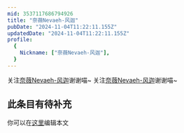 ```yaml
---
mid: 3537117686794926
title: "奈薇Nevaeh-风迦"
pubDate: "2024-11-04T11:22:11.155Z"
updatedDate: "2024-11-04T11:22:11.155Z"
profile:
  {
    Nickname: ["奈薇Nevaeh-风迦"],
  }
---
```


关注[奈薇Nevaeh-风迦](https://space.bilibili.com/3537117686794926)谢谢喵~ 关注[奈薇Nevaeh-风迦](https://space.bilibili.com/3537117686794926)谢谢喵~

## 此条目有待补充
你可以在[这里](https://github.com/Yuhanawa/VTuber.ICU-Content/edit/master/v/奈薇Nevaeh-风迦/index.md)编辑本文
